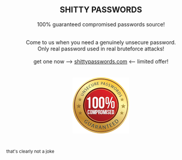<h2 align="center"> SHITTY PASSWORDS </h1>
<p align="center">
  100% guaranteed compromised passwords source!
</p>

<div>&nbsp</div>

<div align="center">
  Come to us when you need a genuinely unsecure password. <br/>
  Only real password used in real bruteforce attacks!
</div>

<div>&nbsp</div>

<div align="center">
  get one now —> <a href="https://shittypasswords.com" target="_blank">shittypasswords.com</a> <— limited offer!
</div>


<div>&nbsp</div>
<div>&nbsp</div>
<div align="center">
  <a href="https://shittypasswords.com" target="_blank">
    <img src="https://github.com/shittypasswords/.github/blob/master/profile/guarantee_label.png">
  </a>
</div>
<div>&nbsp</div>

<sub>that's clearly not a joke</sub> 
